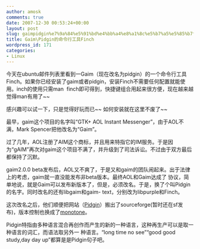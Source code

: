 ```yaml
---
author: amosk
comments: true
date: 2007-12-30 00:53:24+00:00
layout: post
slug: gaimpidgin%e7%9a%84%e5%91%bd%e4%bb%a4%e8%a1%8c%e5%b7%a5%e5%85%b7finch
title: Gaim\Pidgin的命令行工具Finch
wordpress_id: 171
categories:
- Linux
---
```


今天在ubuntu邮件列表里看到一Gaim（现在改名为pidgin）的一个命令行工具Finch。如果你已经安装了gaim或者pidgin，安装Finch不需要任何配置就能使用。inch的使用只需man  finch即可得到，快捷键组合用起来很方便，现在越来越觉得man有用了~~







感兴趣可以试一下，只是觉得好玩而已~~ 如何安装就在这里不废了~~





最早，gaim这个项目的名字叫“GTK+ AOL Instant Messenger”，由于AOL不满，Mark Spencer把他改名为“Gaim”。

过了几年，AOL注册了AIM这个商标，并且用来特指它的IM服务。于是因为“gAIM”再次对gaim这个项目不满了，并升级到了司法诉讼。不过由于双方最后都保持了沉默。

gaim2.0.0 beta发布后，AOL又不爽了，于是又和gaim的团队闹起来。出于法律上的考虑，gaim就一直没能发布非beta版本。最终AOL和Gaim达成了 协议，简单地说，就是Gaim可以发布新版本了，但是，必须改名。于是，换了个叫Pidgin的名字。同时改名的还有libgaim和gaim- text，分别改为libpurple和Finch。

这次改名之后，他们顺便把网站（[Pidgin](http://www.pidgin.im/)）搬出了sourceforge(暂时还在sf发布)，版本控制也换成了[monotone](http://monotone.ca/)。

Pidgin特指由多种语言混合再创作而产生的新的一种语言，这种再生产可以是取一种语言的词汇，而语法取另外一 种语言。“long time no see”“good good study,day day up”都算是是Pidgin句子吧。


